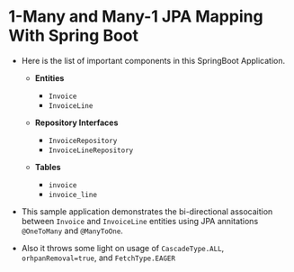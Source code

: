 # 1-Many and Many-1 JPA Mapping With Spring Boot

- Here is the list of important components in this SpringBoot Application.

  - **Entities**
    - `Invoice`
    - `InvoiceLine`

  - **Repository Interfaces**
    - `InvoiceRepository`
    - `InvoiceLineRepository`

  - **Tables**
    - `invoice`
    - `invoice_line`

- This sample application demonstrates the bi-directional assocaition between `Invoice` and `InvoiceLine` entities using JPA annitations `@OneToMany` and `@ManyToOne`.
- Also it throws some light on usage of `CascadeType.ALL`, `orhpanRemoval=true`, and `FetchType.EAGER`
